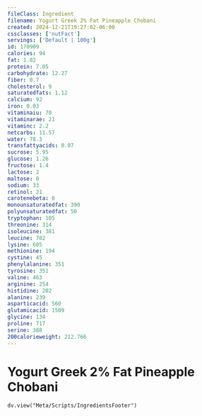 ```yaml
---
fileClass: Ingredient
filename: Yogurt Greek 2% Fat Pineapple Chobani
created: 2024-12-21T19:27:02-06:00
cssclasses: ['nutFact']
servings: ['Default | 100g']
id: 170909
calories: 94
fat: 1.82
protein: 7.05
carbohydrate: 12.27
fiber: 0.7
cholesterol: 9
saturatedfats: 1.12
calcium: 92
iron: 0.03
vitaminaiu: 70
vitaminarae: 21
vitaminc: 2.2
netcarbs: 11.57
water: 78.3
transfattyacids: 0.07
sucrose: 5.95
glucose: 1.26
fructose: 1.4
lactose: 2
maltose: 0
sodium: 33
retinol: 21
carotenebeta: 0
monounsaturatedfat: 390
polyunsaturatedfat: 50
tryptophan: 105
threonine: 314
isoleucine: 381
leucine: 702
lysine: 605
methionine: 194
cystine: 45
phenylalanine: 351
tyrosine: 351
valine: 463
arginine: 254
histidine: 202
alanine: 239
asparticacid: 560
glutamicacid: 1509
glycine: 134
proline: 717
serine: 388
200calorieweight: 212.766
---
```


# Yogurt Greek 2% Fat Pineapple Chobani

```dataviewjs
dv.view("Meta/Scripts/IngredientsFooter")
```